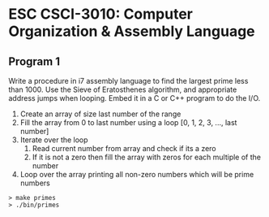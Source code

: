 # ESC CSCI-3010: Computer Organization & Assembly Language

## Program 1

Write a procedure in i7 assembly language to find the largest prime less than 1000.  Use the Sieve of Eratosthenes algorithm, and appropriate address jumps when looping.  Embed it in a C or C++ program to do the I/O.

1. Create an array of size last number of the range
2. Fill the array from 0 to last number using a loop [0, 1, 2, 3, ..., last number]
3. Iterate over the loop
    1. Read current number from array and check if its a zero
    2. If it is not a zero then fill the array with zeros for each multiple of the number
4. Loop over the array printing all non-zero numbers which will be prime numbers

```
> make primes
> ./bin/primes
```
